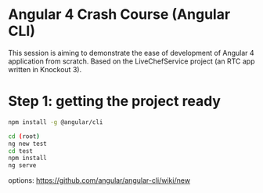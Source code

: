 # Angular 4 Crash Course (Angular CLI)

This session is aiming to demonstrate the ease of development of Angular 4 application from scratch. Based on the LiveChefService project (an RTC app written in Knockout 3).

# Step 1: getting the project ready

```bash
npm install -g @angular/cli

cd (root)
ng new test
cd test
npm install
ng serve
```
options: 
https://github.com/angular/angular-cli/wiki/new

